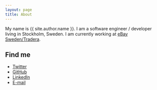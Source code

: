 ```yaml
---
layout: page
title: About
---
```


My name is {{ site.author.name }}. I am a software engineer / developer living in Stockholm, Sweden. I am currently working at <a href="http://www.tradera.com">eBay Sweden/Tradera</a>.</p>

## Find me
<ul class="fa-ul">
  <li>
    <i class="fa-li fa fa-twitter"></i>
  	<a href="{{ site.author.twitter }}">Twitter</a>
  </li>
  <li>
  	<i class="fa-li fa fa-github"></i>
  	<a href="{{ site.author.github }}">GitHub</a>
  </li>
  <li>
  	<i class="fa-li fa fa-linkedin"></i>
  	<a href="{{ site.author.linkedin }}">LinkedIn</a>
  </li>
  <li>
  	<i class="fa-li fa fa-envelope"></i>
  	<a href="mailto:{{ site.author.email }}">E-mail</a>
  </li>
</ul>